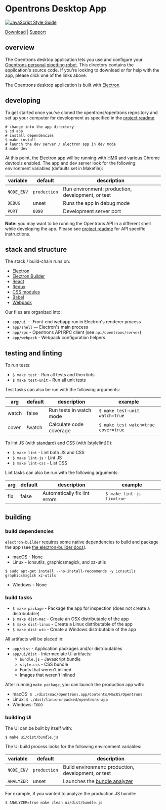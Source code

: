 # Opentrons Desktop App

[![JavaScript Style Guide][style-guide-badge]][style-guide]

[Download][] | [Support][]

## overview

The Opentrons desktop application lets you use and configure your [Opentrons personal pipetting robot][robots]. This directory contains the application's source code. If you're looking to download or for help with the app, please click one of the links above.

The Opentrons desktop application is built with [Electron][].

## developing

To get started once you've cloned the opentrons/opentrons repository and set up your computer for development as specified in the [project readme][project-readme-setup]:

``` shell
# change into the app directory
$ cd app
# install dependencies
$ make install
# launch the dev server / electron app in dev mode
$ make dev
```

At this point, the Electron app will be running with [HMR] and various Chrome devtools enabled. The app and dev server look for the following environment variables (defaults set in Makefile):

variable   | default      | description
---------- | ------------ | -------------------------------------------------
`NODE_ENV` | `production` | Run environment: production, development, or test
`DEBUG`    | unset        | Runs the app in debug mode
`PORT`     | `8090`       | Development server port

**Note:** you may want to be running the Opentrons API in a different shell while developing the app. Please see [project readme][project-readme-server] for API specific instructions.

## stack and structure

The stack / build-chain runs on:

* [Electron][]
* [Electron Builder][electron-builder]
* [React][]
* [Redux][]
* [CSS modules][css-modules]
* [Babel][]
* [Webpack][]

Our files are organized into:

* `app/ui` — Front-end webapp run in Electron's renderer process
* `app/shell` — Electron's main process
* `app/rpc` - Opentrons API RPC client (see `api/opentrons/server`)
* `app/webpack` - Webpack configuration helpers

## testing and linting

To run tests:

* `$ make test` - Run all tests and then lints
* `$ make test-unit` - Run all unit tests

Test tasks can also be run with the following arguments:

arg   | default | description             | example
----- | ------- | ----------------------- | -----------------------------------
watch | false   | Run tests in watch mode | `$ make test-unit watch=true`
cover | !watch  | Calculate code coverage | `$ make test watch=true cover=true`

To lint JS (with [standard][]) and CSS (with [stylelint][]):

* `$ make lint` - Lint both JS and CSS
* `$ make lint-js` - Lint JS
* `$ make lint-css` - List CSS

Lint tasks can also be run with the following arguments:

arg   | default | description                   | example
----- | ------- | ----------------------------- | -------------------------
fix   | false   | Automatically fix lint errors | `$ make lint-js fix=true`

## building

### build dependencies

`electron-builder` requires some native dependencies to build and package the app (see [the electron-builder docs][electron-builder-platforms]).

* macOS - None
* Linux - icnsutils, graphicsmagick, and xz-utils

```shell
$ sudo apt-get install --no-install-recommends -y icnsutils graphicsmagick xz-utils
```
* Windows - None

### build tasks

* `$ make package` - Package the app for inspection (does not create a distributable)
* `$ make dist-mac` - Create an OSX distributable of the app
* `$ make dist-linux` - Create a Linux distributable of the app
* `$ make dist-win` - Create a Windows distributable of the app

All artifacts will be placed in:

* `app/dist` - Application packages and/or distributables
* `app/ui/dist` - Intermediate UI artifacts:
    * `bundle.js` - Javascript bundle
    * `style.css` - CSS bundle
    * Fonts that weren't inlined
    * Images that weren't inlined

After running `make package`, you can launch the production app with:

* macOS: `$ ./dist/mac/Opentrons.app/Contents/MacOS/Opentrons`
* Linux: `$ ./dist/linux-unpacked/opentrons-app`
* Windows: `TODO`

### building UI

The UI can be built by itself with:

`$ make ui/dist/bundle.js`

The UI build process looks for the following environment variables:

variable   | default      | description
---------- | ------------ | ---------------------------------------------------
`NODE_ENV` | `production` | Build environment: production, development, or test
`ANALYZER` | unset        | Launches the [bundle analyzer][bundle-analyzer]

For example, if you wanted to analyze the production JS bundle:

`$ ANALYZER=true make clean ui/dist/bundle.js`

[style-guide]: https://standardjs.com
[style-guide-badge]: https://img.shields.io/badge/code_style-standard-brightgreen.svg?style=flat-square&maxAge=3600

[download]: http://opentrons.com/ot-app
[support]: https://support.opentrons.com/getting-started#software-setup
[robots]: http://opentrons.com/robots
[project-readme-setup]: ../README.md#set-up-your-development-environment
[project-readme-server]: ../README.md#start-the-opentrons-api

[electron]: https://electron.atom.io/
[electron-builder]: https://www.electron.build/
[electron-builder-platforms]: https://www.electron.build/multi-platform-build
[hmr]: https://webpack.js.org/concepts/hot-module-replacement/
[react]: https://facebook.github.io/react/
[redux]: http://redux.js.org/
[css-modules]: https://github.com/css-modules/css-modules
[babel]: https://babeljs.io/
[webpack]: https://webpack.js.org/
[standard]: https://standardjs.com/
[styelint]: https://stylelint.io/
[bundle-analyzer]: https://github.com/th0r/webpack-bundle-analyzer
